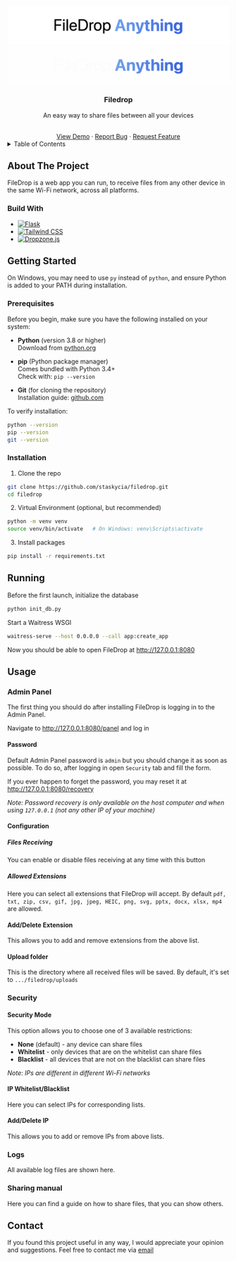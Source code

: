 <div align="center">
    <a href="https://github.com/staskycia/filedrop">
      <img src="./.github/light.png#gh-light-mode-only" alt="FileDrop Anything Light" />
      <img src="./.github/dark.png#gh-dark-mode-only" alt="FileDrop Anything Dark" />
    </a>
    <h3>Filedrop</h3>
    <p>An easy way to share files between all your devices</p>
    <br/>
    <a href="#">View Demo</a>
    &middot;
    <a href="https://github.com/staskycia/filedrop/issues/new?labels=bug&template=bug_report.md">Report Bug</a>
    &middot;
    <a href="https://github.com/staskycia/filedrop/issues/new?labels=enhancement&template=feature_request.md">Request Feature</a>
</div>

<details>
    <summary>Table of Contents</summary>
    <ol>
      <li><a href="#about-the-project">About The Project</a></li>
      <li><a href="#running">Running</a></li>
      <li><a href="#getting-started">Getting Started</a></li>
      <li><a href="#usage">Usage</a></li>
      <li><a href="#contact">Contact</a></li>
    </ol>
</details>

## About The Project

FileDrop is a web app you can run, to receive files from any other device in the same Wi-Fi network, across all platforms.

### Build With

- [![Flask][flask]][flask-url]
- [![Tailwind CSS][tailwind]][tailwind-url]
- [![Dropzone.js][dropzone]][dropzone-url]

## Getting Started

On Windows, you may need to use `py` instead of `python`, and ensure Python is added to your PATH during installation.

### Prerequisites

Before you begin, make sure you have the following installed on your system:

- **Python** (version 3.8 or higher)  
  Download from [python.org](https://www.python.org/downloads/)

- **pip** (Python package manager)  
  Comes bundled with Python 3.4+  
  Check with: `pip --version`

- **Git** (for cloning the repository)  
  Installation guide: [github.com](https://github.com/git-guides/install-git$0)

To verify installation:

```sh
python --version
pip --version
git --version
```

### Installation

1. Clone the repo

```sh
git clone https://github.com/staskycia/filedrop.git
cd filedrop
```

2. Virtual Environment (optional, but recommended)

```sh
python -m venv venv
source venv/bin/activate   # On Windows: venv\Scripts\activate
```

3. Install packages

```sh
pip install -r requirements.txt
```

## Running

Before the first launch, initialize the database

```sh
python init_db.py
```

Start a Waitress WSGI

```sh
waitress-serve --host 0.0.0.0 --call app:create_app
```

Now you should be able to open FileDrop at http://127.0.0.1:8080

## Usage

### Admin Panel

The first thing you should do after installing FileDrop is logging in to the Admin Panel.

Navigate to http://127.0.0.1:8080/panel and log in

#### Password

Default Admin Panel password is `admin` but you should change it as soon as possible. To do so, after logging in open `Security` tab and fill the form.

If you ever happen to forget the password, you may reset it at http://127.0.0.1:8080/recovery

_Note: Password recovery is only available on the host computer and when using `127.0.0.1` (not any other IP of your machine)_

#### Configuration

##### Files Receiving

You can enable or disable files receiving at any time with this button

##### Allowed Extensions

Here you can select all extensions that FileDrop will accept. By default `pdf, txt, zip, csv, gif, jpg, jpeg, HEIC, png, svg, pptx, docx, xlsx, mp4` are allowed.

#### Add/Delete Extension

This allows you to add and remove extensions from the above list.

#### Upload folder

This is the directory where all received files will be saved. By default, it's set to `.../filedrop/uploads`

### Security

#### Security Mode

This option allows you to choose one of 3 available restrictions:

- **None** (default) - any device can share files
- **Whitelist** - only devices that are on the whitelist can share files
- **Blacklist** - all devices that are not on the blacklist can share files

_Note: IPs are different in different Wi-Fi networks_

#### IP Whitelist/Blacklist

Here you can select IPs for corresponding lists.

#### Add/Delete IP

This allows you to add or remove IPs from above lists.

### Logs

All available log files are shown here.

### Sharing manual

Here you can find a guide on how to share files, that you can show others.

## Contact

If you found this project useful in any way, I would appreciate your opinion and suggestions. Feel free to contact me via [email](mailto:stanislaw.stask@gmail.com)

[flask]: https://img.shields.io/badge/flask-000000?style=for-the-badge&logo=flask&logoColor=white
[flask-url]: https://flask.palletsprojects.com/en/stable/$0
[tailwind]: https://img.shields.io/badge/Tailwind%20CSS-62baf3?style=for-the-badge&logo=tailwindcss&logoColor=white
[tailwind-url]: https://tailwindcss.com/
[dropzone]: https://img.shields.io/badge/Dropzone.js-4230f5?style=for-the-badge
[dropzone-url]: https://dropzone.dev
